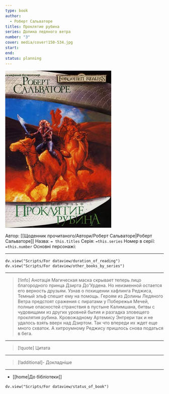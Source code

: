 ```yaml
---
type: book
author:
  - Роберт Сальваторе
titles: Проклятие рубина
series: Долина ледяного ветра
number: "3"
cover: media/cover!150-534.jpg
start: 
end: 
status: planning
---
```

![cover|150](media/cover!150-534.jpg)

Автор: [[Щоденник прочитаного/Автори/Роберт Сальваторе|Роберт Сальваторе]]
Назва: `= this.titles`
Серія:  `=this.series`
Номер в серії: `=this.number`
Основні персонажі:

---
```dataviewjs
dv.view("Scripts/For dataview/duration_of_reading")
dv.view("Scripts/For dataview/other_books_by_series")
```

---
>[!info] Анотація
>Магическая маска скрывает теперь лицо благородного принца Дзирта До'Урдена. Но неизменной остается его верность друзьям. Узнав о похищении хафлинга Реджиса, Темный эльф спешит ему на помощь. Героям из Долины Ледяного Ветра предстоят сражения с пиратами у Побережья Мечей, полные опасностей странствия в пустыне Калимшана, битвы с чудовищами из других уровней бытия и разгадка зловещего проклятия рубина. Кровожадному Артемису Энтрери так и не удалось взять вверх над Дзиртом. Так что впереди их ждет еще много схваток. А хитроумному Реджису пришлось снова податься в бега.
___

>[!quote] Цитата

---
>[!additional]- Докладніше

---

- [[home|До бібліотеки]]

```dataviewjs
dv.view("Scripts/For dataview/status_of_book")
```